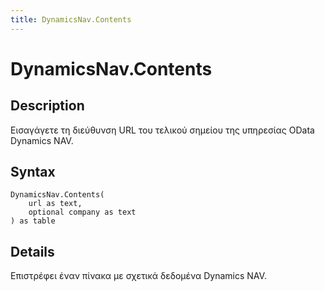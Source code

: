 ```yaml
---
title: DynamicsNav.Contents
---
```


# DynamicsNav.Contents


## Description

Εισαγάγετε τη διεύθυνση URL του τελικού σημείου της υπηρεσίας OData Dynamics NAV.


## Syntax

```powerquery
DynamicsNav.Contents(
    url as text,
    optional company as text
) as table
```


## Details

Επιστρέφει έναν πίνακα με σχετικά δεδομένα Dynamics NAV. 



